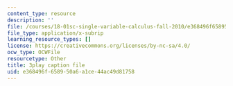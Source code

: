 ```yaml
---
content_type: resource
description: ''
file: /courses/18-01sc-single-variable-calculus-fall-2010/e368496f658950a6a1ce44ac49d81758_KhwQKE_tld0.srt
file_type: application/x-subrip
learning_resource_types: []
license: https://creativecommons.org/licenses/by-nc-sa/4.0/
ocw_type: OCWFile
resourcetype: Other
title: 3play caption file
uid: e368496f-6589-50a6-a1ce-44ac49d81758
---
```

